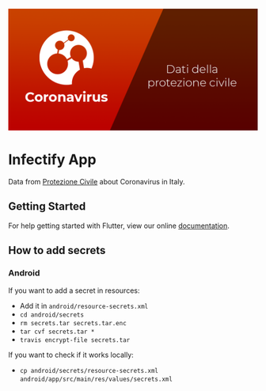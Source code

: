 ![Infectify App](assets/icons/first-page-play-store-it.png)

# Infectify App

Data from [Protezione Civile](https://github.com/pcm-dpc/COVID-19) about Coronavirus in Italy.

## Getting Started

For help getting started with Flutter, view our online
[documentation](https://flutter.io/).

## How to add secrets

### Android

If you want to add a secret in resources:

- Add it in `android/resource-secrets.xml`
- `cd android/secrets`
- `rm secrets.tar secrets.tar.enc`
- `tar cvf secrets.tar *`
- `travis encrypt-file secrets.tar`

If you want to check if it works locally:

- `cp android/secrets/resource-secrets.xml android/app/src/main/res/values/secrets.xml`
